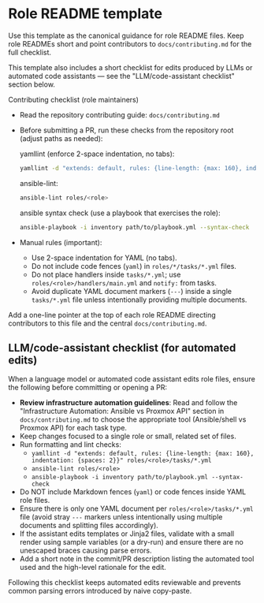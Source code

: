# Role README template

Use this template as the canonical guidance for role README files. Keep role READMEs short and point contributors to `docs/contributing.md` for the full checklist.

This template also includes a short checklist for edits produced by LLMs or automated code assistants — see the "LLM/code-assistant checklist" section below.

Contributing checklist (role maintainers)

- Read the repository contributing guide: `docs/contributing.md`

- Before submitting a PR, run these checks from the repository root (adjust paths as needed):

  yamllint (enforce 2-space indentation, no tabs):

  ```bash
  yamllint -d "extends: default, rules: {line-length: {max: 160}, indentation: {spaces: 2}}" roles/<role>/tasks/*.yml
  ```

  ansible-lint:

  ```bash
  ansible-lint roles/<role>
  ```

  ansible syntax check (use a playbook that exercises the role):

  ```bash
  ansible-playbook -i inventory path/to/playbook.yml --syntax-check
  ```

- Manual rules (important):
  - Use 2-space indentation for YAML (no tabs).
  - Do not include code fences (```yaml```) in `roles/*/tasks/*.yml` files.
  - Do not place handlers inside `tasks/*.yml`; use `roles/<role>/handlers/main.yml` and `notify:` from tasks.
  - Avoid duplicate YAML document markers (`---`) inside a single `tasks/*.yml` file unless intentionally providing multiple documents.

Add a one-line pointer at the top of each role README directing contributors to this file and the central `docs/contributing.md`.

## LLM/code-assistant checklist (for automated edits)

When a language model or automated code assistant edits role files, ensure the following before committing or opening a PR:

- **Review infrastructure automation guidelines**: Read and follow the "Infrastructure Automation: Ansible vs Proxmox API" section in `docs/contributing.md` to choose the appropriate tool (Ansible/shell vs Proxmox API) for each task type.
- Keep changes focused to a single role or small, related set of files.
- Run formatting and lint checks:
  - `yamllint -d "extends: default, rules: {line-length: {max: 160}, indentation: {spaces: 2}}" roles/<role>/tasks/*.yml`
  - `ansible-lint roles/<role>`
  - `ansible-playbook -i inventory path/to/playbook.yml --syntax-check`
- Do NOT include Markdown fences (```yaml```) or code fences inside YAML role files.
- Ensure there is only one YAML document per `roles/<role>/tasks/*.yml` file (avoid stray `---` markers unless intentionally using multiple documents and splitting files accordingly).
- If the assistant edits templates or Jinja2 files, validate with a small render using sample variables (or a dry-run) and ensure there are no unescaped braces causing parse errors.
- Add a short note in the commit/PR description listing the automated tool used and the high-level rationale for the edit.

Following this checklist keeps automated edits reviewable and prevents common parsing errors introduced by naive copy-paste.